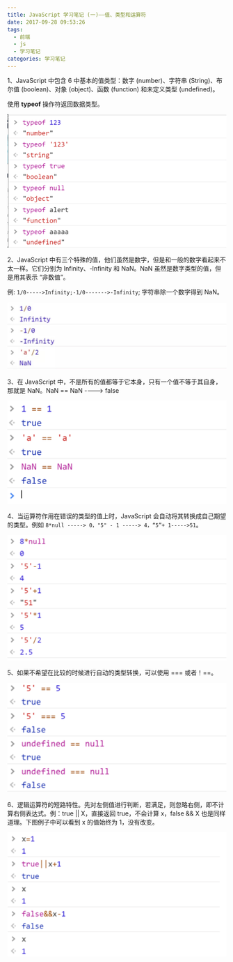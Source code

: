 ```yaml
---
title: JavaScript 学习笔记 (一)——值、类型和运算符
date: 2017-09-28 09:53:26
tags:
  - 前端
  - js
  - 学习笔记
categories: 学习笔记
---
```



1、JavaScript 中包含 6 中基本的值类型：数字 (number)、字符串 (String)、布尔值 (boolean)、对象 (object)、函数 (function) 和未定义类型 (undefined)。

使用 **typeof** 操作符返回数据类型。

![](https://raw.githubusercontent.com/Mayandev/mayandev_blog_image/master/images/1.png)


2、JavaScript 中有三个特殊的值，他们虽然是数字，但是和一般的数字看起来不太一样。它们分别为 Infinity、-Infinity 和 NaN。NaN 虽然是数字类型的值，但是用其表示 “非数值”。

例: `1/0----->Infinity;-1/0------->-Infinity`; 字符串除一个数字得到 NaN。

![](https://raw.githubusercontent.com/Mayandev/mayandev_blog_image/master/images/2.png)



3、在 JavaScript 中，不是所有的值都等于它本身，只有一个值不等于其自身，那就是 NaN。NaN == NaN      ----> false



![](https://raw.githubusercontent.com/Mayandev/mayandev_blog_image/master/images/3.png)



4、当运算符作用在错误的类型的值上时，JavaScript 会自动将其转换成自己期望的类型。例如 `8*null -----> 0，"5" - 1 -----> 4，“5”+ 1----->51`。

![](https://raw.githubusercontent.com/Mayandev/mayandev_blog_image/master/images/4.png)



5、如果不希望在比较的时候进行自动的类型转换，可以使用 === 或者！==。

![](https://raw.githubusercontent.com/Mayandev/mayandev_blog_image/master/images/5.png)

6、逻辑运算符的短路特性。先对左侧值进行判断，若满足，则忽略右侧，即不计算右侧表达式。例：true || X，直接返回 true，不会计算 x，false && X 也是同样道理。下图例子中可以看到 x 的值始终为 1，没有改变。

![](https://raw.githubusercontent.com/Mayandev/mayandev_blog_image/master/images/6.png)
